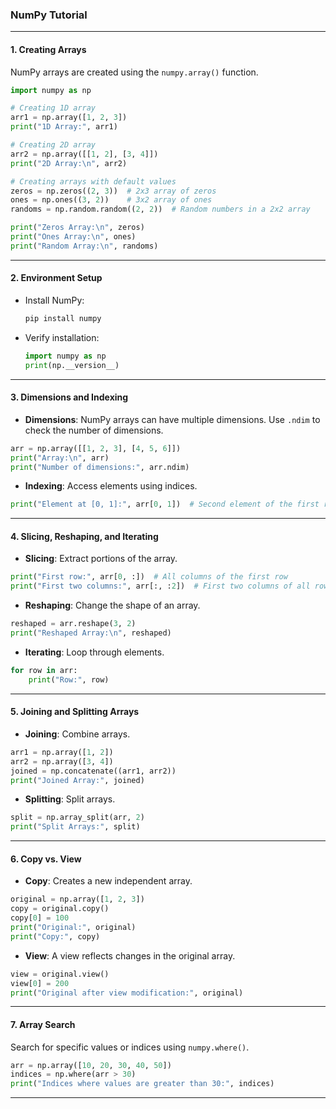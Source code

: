 ### NumPy Tutorial

---

#### **1. Creating Arrays**

NumPy arrays are created using the `numpy.array()` function.

```python
import numpy as np

# Creating 1D array
arr1 = np.array([1, 2, 3])
print("1D Array:", arr1)

# Creating 2D array
arr2 = np.array([[1, 2], [3, 4]])
print("2D Array:\n", arr2)

# Creating arrays with default values
zeros = np.zeros((2, 3))  # 2x3 array of zeros
ones = np.ones((3, 2))    # 3x2 array of ones
randoms = np.random.random((2, 2))  # Random numbers in a 2x2 array

print("Zeros Array:\n", zeros)
print("Ones Array:\n", ones)
print("Random Array:\n", randoms)
```

---

#### **2. Environment Setup**

- Install NumPy:  
  ```bash
  pip install numpy
  ```
- Verify installation:
  ```python
  import numpy as np
  print(np.__version__)
  ```

---

#### **3. Dimensions and Indexing**

- **Dimensions**: NumPy arrays can have multiple dimensions. Use `.ndim` to check the number of dimensions.

```python
arr = np.array([[1, 2, 3], [4, 5, 6]])
print("Array:\n", arr)
print("Number of dimensions:", arr.ndim)
```

- **Indexing**: Access elements using indices.

```python
print("Element at [0, 1]:", arr[0, 1])  # Second element of the first row
```

---

#### **4. Slicing, Reshaping, and Iterating**

- **Slicing**: Extract portions of the array.

```python
print("First row:", arr[0, :])  # All columns of the first row
print("First two columns:", arr[:, :2])  # First two columns of all rows
```

- **Reshaping**: Change the shape of an array.

```python
reshaped = arr.reshape(3, 2)
print("Reshaped Array:\n", reshaped)
```

- **Iterating**: Loop through elements.

```python
for row in arr:
    print("Row:", row)
```

---

#### **5. Joining and Splitting Arrays**

- **Joining**: Combine arrays.

```python
arr1 = np.array([1, 2])
arr2 = np.array([3, 4])
joined = np.concatenate((arr1, arr2))
print("Joined Array:", joined)
```

- **Splitting**: Split arrays.

```python
split = np.array_split(arr, 2)
print("Split Arrays:", split)
```

---

#### **6. Copy vs. View**

- **Copy**: Creates a new independent array.

```python
original = np.array([1, 2, 3])
copy = original.copy()
copy[0] = 100
print("Original:", original)
print("Copy:", copy)
```

- **View**: A view reflects changes in the original array.

```python
view = original.view()
view[0] = 200
print("Original after view modification:", original)
```

---

#### **7. Array Search**

Search for specific values or indices using `numpy.where()`.

```python
arr = np.array([10, 20, 30, 40, 50])
indices = np.where(arr > 30)
print("Indices where values are greater than 30:", indices)
```

---
